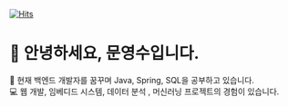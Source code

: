 [![Hits](https://hits.seeyoufarm.com/api/count/incr/badge.svg?url=https%3A%2F%2Fgithub.com%2Fyoungsoomoon%2F&count_bg=%2379C83D&title_bg=%23555555&icon=&icon_color=%23E7E7E7&title=hits&edge_flat=false)](https://hits.seeyoufarm.com)               
# 👋 안녕하세요, 문영수입니다.

  :open_book: 현재 백엔드 개발자를 꿈꾸며 Java, Spring, SQL을 공부하고 있습니다.<br>
  :computer: 웹 개발, 임베디드 시스템, 데이터 분석 , 머신러닝 프로젝트의 경험이 있습니다.

<!--
 <img src="https://img.shields.io/badge/-Python-blue?style=flat-square&logo=Python&logoColor=white">  <img src="https://img.shields.io/badge/-Jupyter-orange?style=flat-square&logo=Jupyter&logoColor=white">  <img src="https://img.shields.io/badge/-Pandas-navy?style=flat-square&logo=pandas&logoColor=white">  <img src="https://img.shields.io/badge/-NumPy-yellowgreen?style=flat-square&logo=NumPy&logoColor=white">  <img src="https://img.shields.io/badge/-MongoDB-green?style=flat-square&logo=MongoDB&logoColor=white">
--->
  <!---
youngsoomoon/youngsoomoon is a ✨ special ✨ repository because its `README.md` (this file) appears on your GitHub profile.
You can click the Preview link to take a look at your changes.
--->
